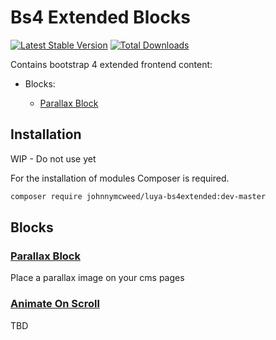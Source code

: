 # Bs4 Extended Blocks

[![Latest Stable Version](https://poser.pugx.org/johnnymcweed/luya-bs4extended/v/stable)](https://packagist.org/packages/johnnymcweed/luya-bs4extended)
[![Total Downloads](https://poser.pugx.org/johnnymcweed/luya-bs4extended/downloads)](https://packagist.org/packages/johnnymcweed/luya-bs4extended)

Contains bootstrap 4 extended frontend content:

+ Blocks:

  + [Parallax Block](https://github.com/pixelcog/parallax.js/tree/v2.0.0-alpha)

## Installation

WIP - Do not use yet

For the installation of modules Composer is required.

```sh
composer require johnnymcweed/luya-bs4extended:dev-master
```

## Blocks

### [Parallax Block](https://github.com/pixelcog/parallax.js/tree/v2.0.0-alpha)

Place a parallax image on your cms pages

### [Animate On Scroll](http://michalsnik.github.io/aos/)

TBD

